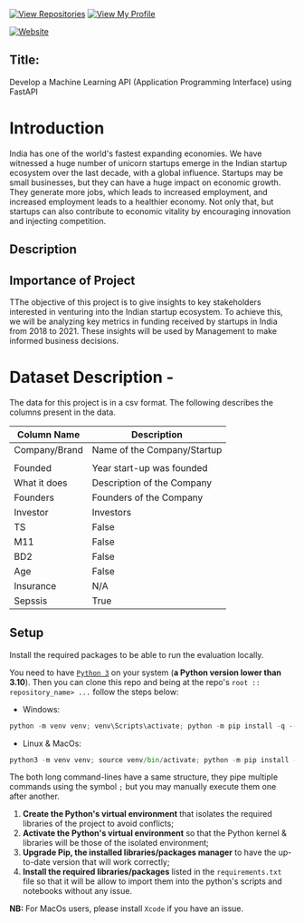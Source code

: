[![View Repositories](https://img.shields.io/badge/View-My_Repositories-blue?logo=GitHub)](https://github.com/AlbieCofie?tab=repositories)
[![View My Profile](https://img.shields.io/badge/MEDIUM-Article-purple?logo=Medium)](https://medium.com/@albiecofie2000/indian-startup-ecosystem-which-industry-is-more-likely-to-get-funding-d00222ee47ff)

[![Website](https://img.shields.io/badge/My-Website-darkgreen)](https://albiecofie2000.wixsite.com/home)



## Title: 

Develop a Machine Learning API (Application Programming Interface) using FastAPI

# Introduction

India has one of the world's fastest expanding economies. We have witnessed a huge number of unicorn startups emerge in the Indian startup ecosystem over the last decade, with a global influence. Startups may be small businesses, but they can have a huge impact on economic growth. They generate more jobs, which leads to increased employment, and increased employment leads to a healthier economy. Not only that, but startups can also contribute to economic vitality by encouraging innovation and injecting competition.


## Description

## Importance of Project  

TThe objective of this project is to give insights to key stakeholders interested in venturing into the Indian startup ecosystem. To achieve this, we will be analyzing key metrics in funding received by startups in India from 2018 to 2021. These insights will be used by Management to make informed business decisions.

# Dataset Description -

The data for this project is in a csv format. The following describes the columns present in the data.

| Column Name | Description                                                                    |
| ----------- | ----------------------------------------------------------------------------- |
| Company/Brand          | Name of the Company/Startup
                                        |
| Founded         | Year start-up was founded |                                                                 |
| What it does         | Description of the Company                                                         |                                                  
| Founders          | Founders of the Company                                                         |
| Investor          | Investors                                                       |
| TS          | False  | Blood Work Result-3 (mu U/ml)                                                 |
| M11         | False  | Body mass index (weight in kg/(height in m)^2                                 |
| BD2         | False  | Blood Work Result-4 (mu U/ml)                                                 |
| Age         | False  | patients age (years)                                                          |
| Insurance   | N/A    | If a patient holds a valid insurance card                                     |
| Sepssis     | True   | Positive: if a patient in ICU will develop a sepsis , and Negative: otherwise |

## Setup

Install the required packages to be able to run the evaluation locally.

You need to have [`Python 3`](https://www.python.org/) on your system (**a Python version lower than 3.10**). Then you can clone this repo and being at the repo's `root :: repository_name> ...` follow the steps below:

- Windows:

```python
python -m venv venv; venv\Scripts\activate; python -m pip install -q --upgrade pip; python -m pip install -qr requirements.txt
```

- Linux & MacOs:

```python
python3 -m venv venv; source venv/bin/activate; python -m pip install -q --upgrade pip; python -m pip install -qr requirements.txt
```

The both long command-lines have a same structure, they pipe multiple commands using the symbol `;` but you may manually execute them one after another.

1. **Create the Python's virtual environment** that isolates the required libraries of the project to avoid conflicts;
2. **Activate the Python's virtual environment** so that the Python kernel & libraries will be those of the isolated environment;
3. **Upgrade Pip, the installed libraries/packages manager** to have the up-to-date version that will work correctly;
4. **Install the required libraries/packages** listed in the `requirements.txt` file so that it will be allow to import them into the python's scripts and notebooks without any issue.

**NB:** For MacOs users, please install `Xcode` if you have an issue.